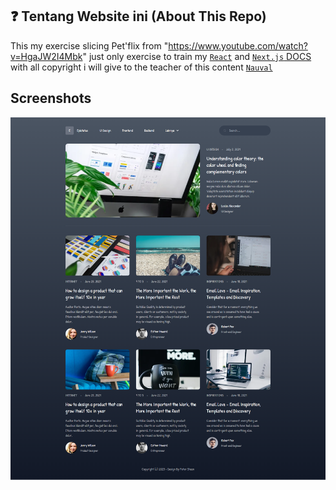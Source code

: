 ## ❓ Tentang Website ini (About This Repo)

This my exercise slicing Pet'flix from "https://www.youtube.com/watch?v=HgaJW2I4Mbk" just only exercise to train my [`React`](https://react.dev/) and [`Next.js` DOCS](https://nextjs.org/docs) with  all copyright i will give to the teacher of this content [`Nauval`](https://github.com/nauvalazhar)


## Screenshots
![Web Screenshot](https://raw.githubusercontent.com/petershaan12/slicing-2/main/public/screenshoot.png)

